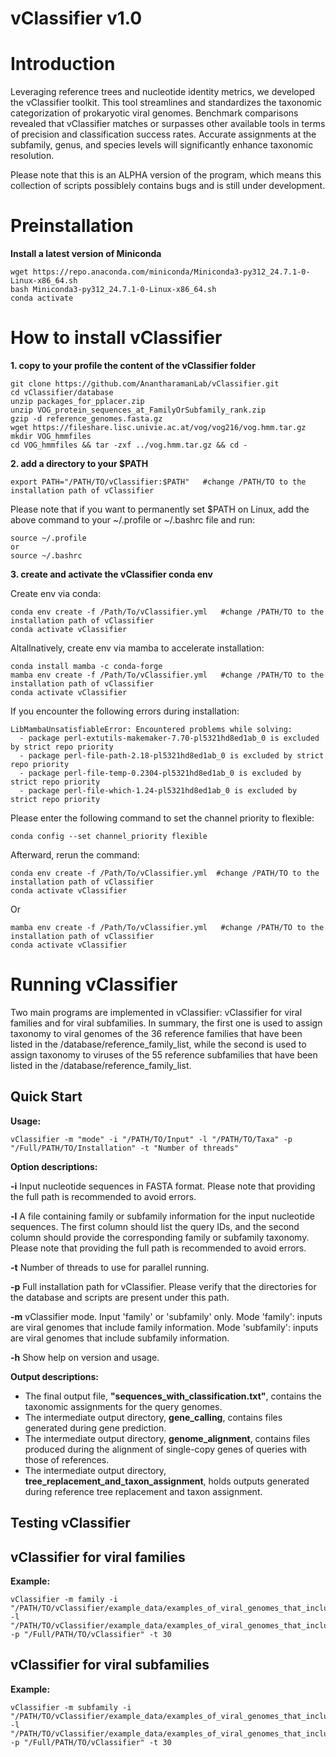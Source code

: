 # vClassifier v1.0

# Introduction
Leveraging reference trees and nucleotide identity metrics, we developed the vClassifier toolkit. This tool streamlines and standardizes the taxonomic categorization of prokaryotic viral genomes. Benchmark comparisons revealed that vClassifier matches or surpasses other available tools in terms of precision and classification success rates. Accurate assignments at the subfamily, genus, and species levels will significantly enhance taxonomic resolution.

Please note that this is an ALPHA version of the program, which means this collection of scripts possiblely contains bugs and is still under development.

# Preinstallation
**Install a latest version of Miniconda**
```
wget https://repo.anaconda.com/miniconda/Miniconda3-py312_24.7.1-0-Linux-x86_64.sh
bash Miniconda3-py312_24.7.1-0-Linux-x86_64.sh
conda activate
```

# How to install vClassifier

**1. copy to your profile the content of the vClassifier folder**
```
git clone https://github.com/AnantharamanLab/vClassifier.git
cd vClassifier/database
unzip packages_for_pplacer.zip
unzip VOG_protein_sequences_at_FamilyOrSubfamily_rank.zip
gzip -d reference_genomes.fasta.gz
wget https://fileshare.lisc.univie.ac.at/vog/vog216/vog.hmm.tar.gz
mkdir VOG_hmmfiles
cd VOG_hmmfiles && tar -zxf ../vog.hmm.tar.gz && cd -
```  

**2. add a directory to your $PATH**    
```
export PATH="/PATH/TO/vClassifier:$PATH"   #change /PATH/TO to the installation path of vClassifier
```

Please note that if you want to permanently set $PATH on Linux, add the above command to your ~/.profile or ~/.bashrc file and run:
```
source ~/.profile 
or
source ~/.bashrc
```


**3. create and activate the vClassifier conda env**

Create env via conda:
```
conda env create -f /Path/To/vClassifier.yml   #change /PATH/TO to the installation path of vClassifier 
conda activate vClassifier
```

Altallnatively, create env via mamba to accelerate installation:
```
conda install mamba -c conda-forge
mamba env create -f /Path/To/vClassifier.yml   #change /PATH/TO to the installation path of vClassifier 
conda activate vClassifier
```

If you encounter the following errors during installation:
```
LibMambaUnsatisfiableError: Encountered problems while solving:
  - package perl-extutils-makemaker-7.70-pl5321hd8ed1ab_0 is excluded by strict repo priority
  - package perl-file-path-2.18-pl5321hd8ed1ab_0 is excluded by strict repo priority
  - package perl-file-temp-0.2304-pl5321hd8ed1ab_0 is excluded by strict repo priority
  - package perl-file-which-1.24-pl5321hd8ed1ab_0 is excluded by strict repo priority
```
​Please enter the following command to set the channel priority to flexible:
```
conda config --set channel_priority flexible
```
Afterward, rerun the command:
```
conda env create -f /Path/To/vClassifier.yml  #change /PATH/TO to the installation path of vClassifier
conda activate vClassifier
```
Or
```
mamba env create -f /Path/To/vClassifier.yml   #change /PATH/TO to the installation path of vClassifier 
conda activate vClassifier
```

# Running vClassifier

Two main programs are implemented in vClassifier: vClassifier for viral families and for viral subfamilies. In summary, the first one is used to assign taxonomy to viral genomes of the 36 reference families that have been listed in the /database/reference_family_list, while the second is used to assign taxonomy to viruses of the 55 reference subfamilies that have been listed in the /database/reference_family_list.

## **Quick Start**

**Usage:**
```
vClassifier -m "mode" -i "/PATH/TO/Input" -l "/PATH/TO/Taxa" -p "/Full/PATH/TO/Installation" -t "Number of threads"
```
**Option descriptions:**

**-i**       Input nucleotide sequences in FASTA format. Please note that providing the full path is recommended to avoid errors.

**-l**     A file containing family or subfamily information for the input nucleotide sequences. The first column should list the query IDs, and the second column should provide the corresponding family or subfamily taxonomy. Please note that providing the full path is recommended to avoid errors.

**-t**     Number of threads to use for parallel running.

**-p**     Full installation path for vClassifier. Please verify that the directories for the database and scripts are present under this path.

**-m**     vClassifier mode. Input 'family' or 'subfamily' only. Mode 'family': inputs are viral genomes that include family information. Mode 'subfamily': inputs are viral genomes that include subfamily information.

**-h**     Show help on version and usage.


**Output descriptions:**

- The final output file, **"sequences_with_classification.txt"**, contains the taxonomic assignments for the query genomes. 
- The intermediate output directory, **gene_calling**,  contains files generated during gene prediction.
- The intermediate output directory, **genome_alignment**, contains files produced during the alignment of single-copy genes of queries with those of references.
- The intermediate output directory, **tree_replacement_and_taxon_assignment**, holds outputs generated during reference tree replacement and taxon assignment.


## **Testing vClassifier**
## **vClassifier for viral families**

**Example:**
```
vClassifier -m family -i "/PATH/TO/vClassifier/example_data/examples_of_viral_genomes_that_include_family_information/query_genomes.fna" -l "/PATH/TO/vClassifier/example_data/examples_of_viral_genomes_that_include_family_information/query_family" -p "/Full/PATH/TO/vClassifier" -t 30
```

## **vClassifier for viral subfamilies**

**Example:**
```
vClassifier -m subfamily -i "/PATH/TO/vClassifier/example_data/examples_of_viral_genomes_that_include_subfamily_information/query_genomes.fna" -l "/PATH/TO/vClassifier/example_data/examples_of_viral_genomes_that_include_subfamily_information/query_subfamily" -p "/Full/PATH/TO/vClassifier" -t 30
```
